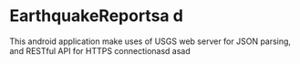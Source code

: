 # EarthquakeReportsa d
This android application make uses of USGS web server for JSON parsing, and RESTful API for HTTPS connectionasd asad

